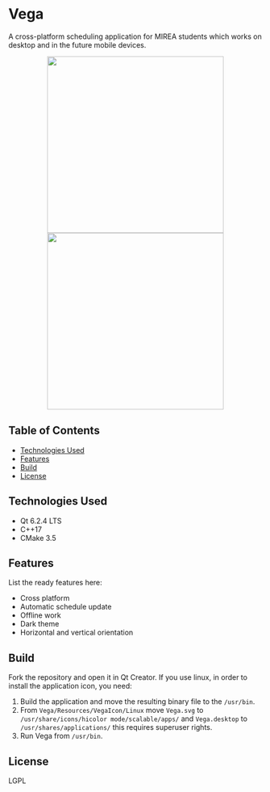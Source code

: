 # Vega
A cross-platform scheduling application for MIREA students which works on desktop and in the future mobile devices.


<p align="center">
  <img src = "https://drive.google.com/uc?export=view&id=1MFjsYxMI363i4cZwvsMLhhjbxnVtxekB" width=350>
  <img src = "https://drive.google.com/uc?export=view&id=1ae52CZgoTDfw9CzMq-MFeAtHAjqUskTM" width=350>
</p>


## Table of Contents
* [Technologies Used](#technologies-used)
* [Features](#features)
* [Build](#build)
* [License](#license)


## Technologies Used
- Qt 6.2.4 LTS
- C++17
- CMake 3.5


## Features
List the ready features here:
- Cross platform
- Automatic schedule update
- Offline work
- Dark theme
- Horizontal and vertical orientation


## Build
Fork the repository and open it in Qt Creator.
If you use linux, in order to install the application icon, you need:
1. Build the application and move the resulting binary file to the `/usr/bin`.
2. From `Vega/Resources/VegaIcon/Linux` move `Vega.svg` to `/usr/share/icons/hicolor mode/scalable/apps/` 
   and `Vega.desktop` to `/usr/shares/applications/` this requires superuser rights.
3. Run Vega from `/usr/bin`.


## License
LGPL
